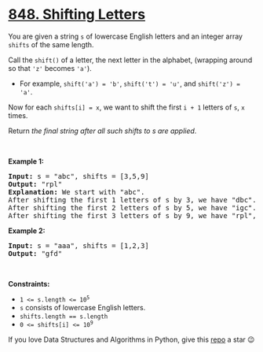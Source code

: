 # [848. Shifting Letters][title]

<p>You are given a string <code>s</code> of lowercase English letters and an integer array <code>shifts</code> of the same length.</p>
<p>Call the <code>shift()</code> of a letter, the next letter in the alphabet, (wrapping around so that <code>'z'</code> becomes <code>'a'</code>).</p>
<ul>
<li>For example, <code>shift('a') = 'b'</code>, <code>shift('t') = 'u'</code>, and <code>shift('z') = 'a'</code>.</li>
</ul>
<p>Now for each <code>shifts[i] = x</code>, we want to shift the first <code>i + 1</code> letters of <code>s</code>, <code>x</code> times.</p>
<p>Return <em>the final string after all such shifts to s are applied</em>.</p>
<p> </p>
<p><strong>Example 1:</strong></p>
<pre><strong>Input:</strong> s = "abc", shifts = [3,5,9]
<strong>Output:</strong> "rpl"
<strong>Explanation:</strong> We start with "abc".
After shifting the first 1 letters of s by 3, we have "dbc".
After shifting the first 2 letters of s by 5, we have "igc".
After shifting the first 3 letters of s by 9, we have "rpl", the answer.
</pre>
<p><strong>Example 2:</strong></p>
<pre><strong>Input:</strong> s = "aaa", shifts = [1,2,3]
<strong>Output:</strong> "gfd"
</pre>
<p> </p>
<p><strong>Constraints:</strong></p>
<ul>
<li><code>1 &lt;= s.length &lt;= 10<sup>5</sup></code></li>
<li><code>s</code> consists of lowercase English letters.</li>
<li><code>shifts.length == s.length</code></li>
<li><code>0 &lt;= shifts[i] &lt;= 10<sup>9</sup></code></li>
</ul>


If you love Data Structures and Algorithms in Python, give this [repo][me] a star :wink:

[title]: https://leetcode.com/problems/shifting-letters
[me]: https://github.com/bumblebee211196/awesome-python-leetcode